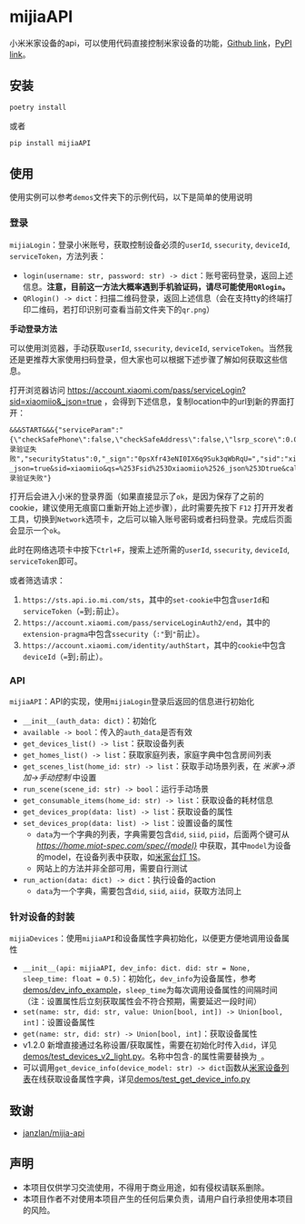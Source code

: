 # mijiaAPI
小米米家设备的api，可以使用代码直接控制米家设备的功能，[Github link](https://github.com/Do1e/mijia-api)，[PyPI link](https://pypi.org/project/mijiaAPI/)。

## 安装
```bash
poetry install
```
或者
```bash
pip install mijiaAPI
```

## 使用
使用实例可以参考`demos`文件夹下的示例代码，以下是简单的使用说明

### 登录

`mijiaLogin`：登录小米账号，获取控制设备必须的`userId`, `ssecurity`, `deviceId`, `serviceToken`，方法列表：
* `login(username: str, password: str) -> dict`：账号密码登录，返回上述信息。**注意，目前这一方法大概率遇到手机验证码，请尽可能使用`QRlogin`。**
* `QRlogin() -> dict`：扫描二维码登录，返回上述信息（会在支持tty的终端打印二维码，若打印识别可查看当前文件夹下的`qr.png`）

**手动登录方法**

可以使用浏览器，手动获取`userId`, `ssecurity`, `deviceId`, `serviceToken`。当然我还是更推荐大家使用扫码登录，但大家也可以根据下述步骤了解如何获取这些信息。

打开浏览器访问 https://account.xiaomi.com/pass/serviceLogin?sid=xiaomiio&_json=true ，会得到下述信息，复制location中的url到新的界面打开：

```text
&&&START&&&{"serviceParam":"{\"checkSafePhone\":false,\"checkSafeAddress\":false,\"lsrp_score\":0.0}","qs":"%3Fsid%3Dxiaomiio%26_json%3Dtrue","code":70016,"description":"登录验证失败","securityStatus":0,"_sign":"0psXfr43eNI0IX6q9Suk3qWbRqU=","sid":"xiaomiio","result":"error","captchaUrl":null,"callback":"https://sts.api.io.mi.com/sts","location":"https://account.xiaomi.com/fe/service/login?_json=true&sid=xiaomiio&qs=%253Fsid%253Dxiaomiio%2526_json%253Dtrue&callback=.........","pwd":0,"child":0,"desc":"登录验证失败"}
```

打开后会进入小米的登录界面（如果直接显示了`ok`，是因为保存了之前的cookie，建议使用无痕窗口重新开始上述步骤），此时需要先按下 `F12` 打开开发者工具，切换到`Network`选项卡，之后可以输入账号密码或者扫码登录。完成后页面会显示一个`ok`。

此时在网络选项卡中按下`Ctrl+F`，搜索上述所需的`userId`, `ssecurity`, `deviceId`, `serviceToken`即可。

或者筛选请求：
1. `https://sts.api.io.mi.com/sts`，其中的`set-cookie`中包含`userId`和`serviceToken`（`=`到`;`前止）。
2. `https://account.xiaomi.com/pass/serviceLoginAuth2/end`，其中的`extension-pragma`中包含`ssecurity`（`:"`到`"`前止）。
3. `https://account.xiaomi.com/identity/authStart`，其中的`cookie`中包含`deviceId`（`=`到`;`前止）。


### API

`mijiaAPI`：API的实现，使用`mijiaLogin`登录后返回的信息进行初始化
* `__init__(auth_data: dict)`：初始化
* `available -> bool`：传入的`auth_data`是否有效
* `get_devices_list() -> list`：获取设备列表
* `get_homes_list() -> list`：获取家庭列表，家庭字典中包含房间列表
* `get_scenes_list(home_id: str) -> list`：获取手动场景列表，在 *米家->添加->手动控制* 中设置
* `run_scene(scene_id: str) -> bool`：运行手动场景
* `get_consumable_items(home_id: str) -> list`：获取设备的耗材信息
* `get_devices_prop(data: list) -> list`：获取设备的属性
* `set_devices_prop(data: list) -> list`：设置设备的属性
  * `data`为一个字典的列表，字典需要包含`did`, `siid`, `piid`，后面两个键可从 *https://home.miot-spec.com/spec/{model}* 中获取，其中`model`为设备的model，在设备列表中获取，如[米家台灯 1S](https://home.miot-spec.com/spec/yeelink.light.lamp4)。
  * 网站上的方法并非全部可用，需要自行测试
* `run_action(data: dict) -> dict`：执行设备的action
  * `data`为一个字典，需要包含`did`, `siid`, `aiid`，获取方法同上

### 针对设备的封装

`mijiaDevices`：使用`mijiaAPI`和设备属性字典初始化，以便更方便地调用设备属性
* `__init__(api: mijiaAPI, dev_info: dict. did: str = None, sleep_time: float = 0.5)`：初始化，`dev_info`为设备属性，参考[demos/dev_info_example](demos/dev_info_example)，`sleep_time`为每次调用设备属性的间隔时间（注：设置属性后立刻获取属性会不符合预期，需要延迟一段时间）
* `set(name: str, did: str, value: Union[bool, int]) -> Union[bool, int]`：设置设备属性
* `get(name: str, did: str) -> Union[bool, int]`：获取设备属性
* v1.2.0 新增直接通过名称设置/获取属性，需要在初始化时传入`did`，详见[demos/test_devices_v2_light.py](demos/test_devices_v2_light.py)。名称中包含`-`的属性需要替换为`_`。
* 可以调用`get_device_info(device_model: str) -> dict`函数从[米家设备列表](https://home.miot-spec.com/)在线获取设备属性字典，详见[demos/test_get_device_info.py](demos/test_get_device_info.py)

## 致谢
* [janzlan/mijia-api](https://gitee.com/janzlan/mijia-api/tree/master)

## 声明
* 本项目仅供学习交流使用，不得用于商业用途，如有侵权请联系删除。
* 本项目作者不对使用本项目产生的任何后果负责，请用户自行承担使用本项目的风险。
